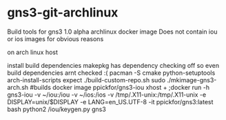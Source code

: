 gns3-git-archlinux
==================

Build tools for gns3 1.0 alpha archlinux docker image
Does not contain iou or ios images for obvious reasons

on arch linux host

install build dependencies makepkg has dependency checking off so even build dependencies arnt checked :(
pacman -S cmake python-setuptools arch-install-scripts expect
./build-custom-repo.sh
sudo ./mkimage-gns3-arch.sh
#builds docker image ppickfor/gns3-iou
xhost + ;docker run -h gns3-iou -v ~/iou:/iou -v ~/ios:/ios -v /tmp/.X11-unix:/tmp/.X11-unix -e DISPLAY=unix/$DISPLAY -e LANG=en_US.UTF-8 -it  ppickfor/gns3:latest bash
python2 /iou/keygen.py
gns3
